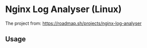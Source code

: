 # Nginx Log Analyser (Linux)
The project from: https://roadmap.sh/projects/nginx-log-analyser
## Usage

